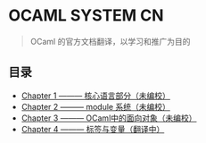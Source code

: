 # OCAML SYSTEM CN

> OCaml 的官方文档翻译，以学习和推广为目的



## 目录

- [Chapter 1 ——— 核心语言部分（未编校）](https://github.com/mxz96102/OCamlSystemCN/blob/master/Chapter-1.md)
- [Chapter 2 ——— module 系统（未编校）](https://github.com/mxz96102/OCamlSystemCN/blob/master/Chapter-2.md)
- [Chapter 3 ——— OCaml中的面向对象（未编校）](https://github.com/mxz96102/OCamlSystemCN/blob/master/Chapter-3.md)
- [Chapter 4 ——— 标签与变量（翻译中）](https://github.com/mxz96102/OCamlSystemCN/blob/master/Chapter-4.md)


